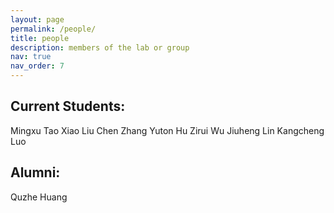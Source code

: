 ```yaml
---
layout: page
permalink: /people/
title: people
description: members of the lab or group
nav: true
nav_order: 7
---
```


## Current Students:
Mingxu Tao
Xiao Liu
Chen Zhang
Yuton Hu
Zirui Wu
Jiuheng Lin
Kangcheng Luo

## Alumni:
Quzhe Huang

